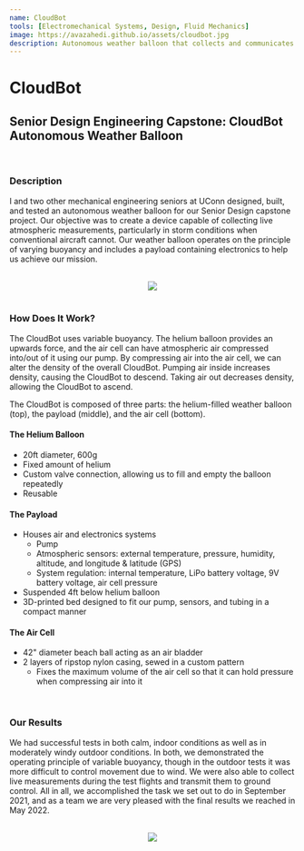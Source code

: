 ```yaml
---
name: CloudBot
tools: [Electromechanical Systems, Design, Fluid Mechanics]
image: https://avazahedi.github.io/assets/cloudbot.jpg
description: Autonomous weather balloon that collects and communicates live atmospheric measurements.
---
```


# CloudBot
## Senior Design Engineering Capstone: CloudBot Autonomous Weather Balloon
<br>

### Description
I and two other mechanical engineering seniors at UConn designed, built, and tested an autonomous weather balloon for our Senior Design capstone project. Our objective was to create a device capable of collecting live atmospheric measurements, particularly in storm conditions when conventional aircraft cannot. Our weather balloon operates on the principle of varying buoyancy and includes a payload containing electronics to help us achieve our mission.

<br>
<center><img src="{{ site.url }}{{ site.baseurl }}/assets/cloudbot.jpg"/></center>
<br>

### How Does It Work?
The CloudBot uses variable buoyancy. The helium balloon provides an upwards force, and the air cell can have atmospheric air compressed into/out of it using our pump. By compressing air into the air cell, we can alter the density of the overall CloudBot. Pumping air inside increases density, causing the CloudBot to descend. Taking air out decreases density, allowing the CloudBot to ascend.  

The CloudBot is composed of three parts: the helium-filled weather balloon (top), the payload (middle), and the air cell (bottom).

#### The Helium Balloon

* 20ft diameter, 600g
* Fixed amount of helium
* Custom valve connection, allowing us to fill and empty the balloon repeatedly
* Reusable


#### The Payload

* Houses air and electronics systems
  * Pump
  * Atmospheric sensors: external temperature, pressure, humidity, altitude, and longitude & latitude (GPS)
  * System regulation: internal temperature, LiPo battery voltage, 9V battery voltage, air cell pressure
* Suspended 4ft below helium balloon
* 3D-printed bed designed to fit our pump, sensors, and tubing in a compact manner


#### The Air Cell

* 42" diameter beach ball acting as an air bladder
* 2 layers of ripstop nylon casing, sewed in a custom pattern
  * Fixes the maximum volume of the air cell so that it can hold pressure when compressing air into it

<br>

### Our Results
We had successful tests in both calm, indoor conditions as well as in moderately windy outdoor conditions. In both, we demonstrated the operating principle of variable buoyancy, though in the outdoor tests it was more difficult to control movement due to wind. We were also able to collect live measurements during the test flights and transmit them to ground control. All in all, we accomplished the task we set out to do in September 2021, and as a team we are very pleased with the final results we reached in May 2022.

<br>
<center><img src="{{ site.url }}{{ site.baseurl }}/assets/cloudbot_poster.jpg"/></center>
<br>